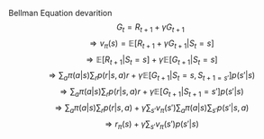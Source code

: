 Bellman Equation devarition
$$ G_{t} = R_{t+1}+γ G_{t+1}  $$
$$ \Rightarrow v_{\pi}(s) = \mathbb{E}\Big[R_{t+1}+\gamma G_{t+1}\vert S_{t} = s\Big] $$
$$\Rightarrow \mathbb{E} \Big[R_{t+1}\vert S_{t}=s\Big]+\gamma\mathbb{E}\Big[G_{t+1}\vert S_{t}=s\Big] $$
$$ \Rightarrow \sum_a\pi(a\vert s) \sum_rp(r\vert s,a)r + \gamma\mathbb{E}\Big[G_{t+1}\vert S_{t}=s,S_{t+1=s'}\Big]p(s'\vert s)$$
$$\Rightarrow \sum_a\pi(a|s)\sum_r p(r|s,a)r +γ\mathbb{E}\Big[G_{t+1}|S_{t+1}=s'\Big]p(s'|s)$$
$$\Rightarrow\sum_a\pi(a\vert s)\sum_rp(r\vert s,a)+\gamma\sum_{s'}v_{\pi}(s')\sum_a\pi(a\vert s)\sum_{s'}p(s'\vert s,a)$$
$$\Rightarrow r_{\pi}(s)+\gamma\sum_{s'}v_{\pi}(s')p(s'\vert s)$$




<!--stackedit_data:
eyJoaXN0b3J5IjpbMTIyMzc3NzE1OCwyMDE4NDg1MzYwLC0zMj
A1Nzg3NzcsMzE1MDc5ODQ3XX0=
-->
